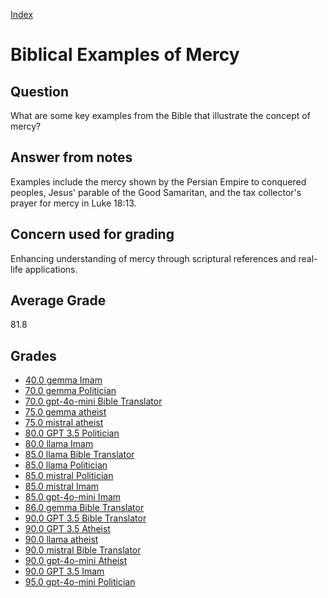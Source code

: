 
[Index](../../index.md)
# Biblical Examples of Mercy
## Question
What are some key examples from the Bible that illustrate the concept of mercy?

## Answer from notes
Examples include the mercy shown by the Persian Empire to conquered peoples, Jesus' parable of the Good Samaritan, and the tax collector's prayer for mercy in Luke 18:13.

## Concern used for grading
Enhancing understanding of mercy through scriptural references and real-life applications.

## Average Grade
81.8

## Grades
 * [40.0 gemma Imam](../answers/gemma_Imam/Biblical_Examples_of_Mercy.md)
 * [70.0 gemma Politician](../answers/gemma_Politician/Biblical_Examples_of_Mercy.md)
 * [70.0 gpt-4o-mini Bible Translator](../answers/gpt-4o-mini_Bible_Translator/Biblical_Examples_of_Mercy.md)
 * [75.0 gemma atheist](../answers/gemma_atheist/Biblical_Examples_of_Mercy.md)
 * [75.0 mistral atheist](../answers/mistral_atheist/Biblical_Examples_of_Mercy.md)
 * [80.0 GPT 3.5 Politician](../answers/GPT_3.5_Politician/Biblical_Examples_of_Mercy.md)
 * [80.0 llama Imam](../answers/llama_Imam/Biblical_Examples_of_Mercy.md)
 * [85.0 llama Bible Translator](../answers/llama_Bible_Translator/Biblical_Examples_of_Mercy.md)
 * [85.0 llama Politician](../answers/llama_Politician/Biblical_Examples_of_Mercy.md)
 * [85.0 mistral Politician](../answers/mistral_Politician/Biblical_Examples_of_Mercy.md)
 * [85.0 mistral Imam](../answers/mistral_Imam/Biblical_Examples_of_Mercy.md)
 * [85.0 gpt-4o-mini Imam](../answers/gpt-4o-mini_Imam/Biblical_Examples_of_Mercy.md)
 * [86.0 gemma Bible Translator](../answers/gemma_Bible_Translator/Biblical_Examples_of_Mercy.md)
 * [90.0 GPT 3.5 Bible Translator](../answers/GPT_3.5_Bible_Translator/Biblical_Examples_of_Mercy.md)
 * [90.0 GPT 3.5 Atheist](../answers/GPT_3.5_Atheist/Biblical_Examples_of_Mercy.md)
 * [90.0 llama atheist](../answers/llama_atheist/Biblical_Examples_of_Mercy.md)
 * [90.0 mistral Bible Translator](../answers/mistral_Bible_Translator/Biblical_Examples_of_Mercy.md)
 * [90.0 gpt-4o-mini Atheist](../answers/gpt-4o-mini_Atheist/Biblical_Examples_of_Mercy.md)
 * [90.0 GPT 3.5 Imam](../answers/GPT_3.5_Imam/Biblical_Examples_of_Mercy.md)
 * [95.0 gpt-4o-mini Politician](../answers/gpt-4o-mini_Politician/Biblical_Examples_of_Mercy.md)
